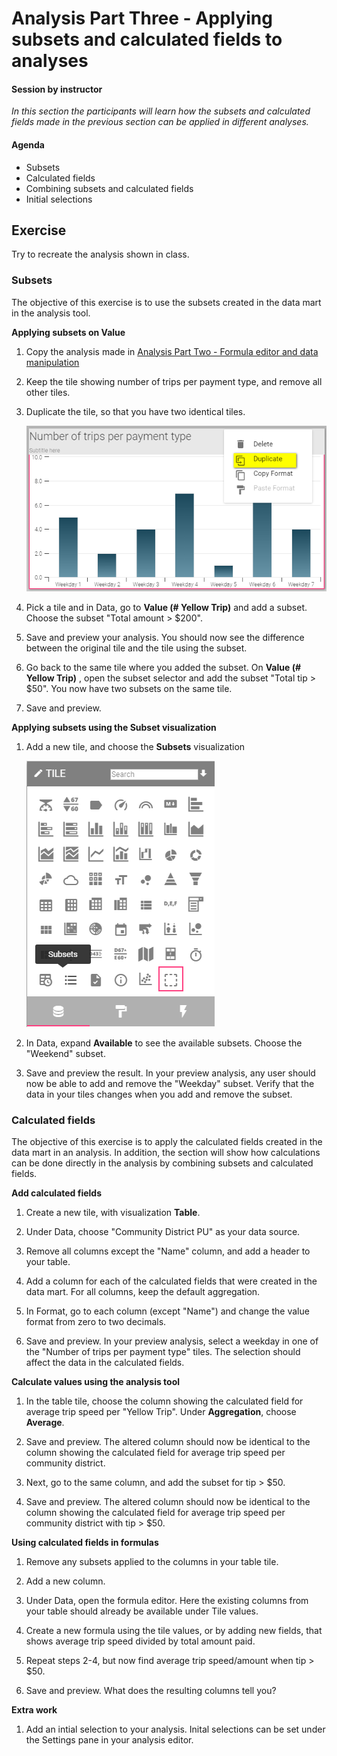 # Analysis Part Three - Applying subsets and calculated fields to analyses 

#### Session by instructor
_In this section the participants will learn how the subsets and calculated fields made in the previous section can be applied in different analyses._

#### Agenda 

- Subsets
- Calculated fields
- Combining subsets and calculated fields
- Initial selections

## Exercise

Try to recreate the analysis shown in class. 	
	
### Subsets
The objective of this exercise is to use the subsets created in the data mart in the analysis tool.

**Applying subsets on Value**
	
1. Copy the analysis made in [Analysis Part Two - Formula editor and data manipulation](http://training.genus.no/discovery/analysis_part2.html) 

2. Keep the tile showing number of trips per payment type, and remove all other tiles.

3. Duplicate the tile, so that you have two identical tiles. 

	![subsetduplicate.png](media/subsetduplicate.png) 


4. Pick a tile and in Data, go to **Value (# Yellow Trip)** and add a subset. Choose the subset "Total amount > $200". 

5. Save and preview your analysis. You should now see the difference between the original tile and the tile using the subset.

6. Go back to the same tile where you added the subset. On **Value (# Yellow Trip)** , open the subset selector and add the subset "Total tip > $50". You now have two subsets on the same tile.

7. Save and preview. 

**Applying subsets using the Subset visualization**

1. Add a new tile, and choose the **Subsets** visualization

	![subsetselectionicon.png](media/subsetselectionicon.png)  


2. In Data, expand **Available** to see the available subsets. Choose the "Weekend" subset.

3. Save and preview the result. In your preview analysis, any user should now be able to add and remove the "Weekday" subset. Verify that the data in your tiles changes when you add and remove the subset.

### Calculated fields

The objective of this exercise is to apply the calculated fields created in the data mart in an analysis. In addition, the section will show how calculations can be done directly in the analysis by combining subsets and calculated fields.

**Add calculated fields**

1. Create a new tile, with visualization **Table**.

2. Under Data, choose "Community District PU" as your data source.

3. Remove all columns except the "Name" column, and add a header to your table.

4. Add a column for each of the calculated fields that were created in the data mart. For all columns, keep the default aggregation.

5. In Format, go to each column (except "Name") and change the value format from zero to two decimals.

6. Save and preview. In your preview analysis, select a weekday in one of the "Number of trips per payment type" tiles. The selection should affect the data in the calculated fields.

**Calculate values using the analysis tool**

1. In the table tile, choose the column showing the calculated field for average trip speed per "Yellow Trip". Under **Aggregation**, choose **Average**. 

2. Save and preview. The altered column should now be identical to the column showing the calculated field for average trip speed per community district.

3. Next, go to the same column, and add the subset for tip > $50. 

4. Save and preview. The altered column should now be identical to the column showing the calculated field for average trip speed per community district with tip > $50.

**Using calculated fields in formulas**

1. Remove any subsets applied to the columns  in your table tile.

2. Add a new column. 

3. Under Data, open the formula editor. Here the existing columns from your table should already be available under Tile values.

4. Create a new formula using the tile values, or by adding new fields, that shows average trip speed divided by total amount paid. 

5. Repeat steps 2-4, but now find average trip speed/amount when tip > $50. 

6. Save and preview. What does the resulting columns tell you?

**Extra work**

1. Add an intial selection to your analysis. Inital selections can be set under the Settings pane in your analysis editor.

